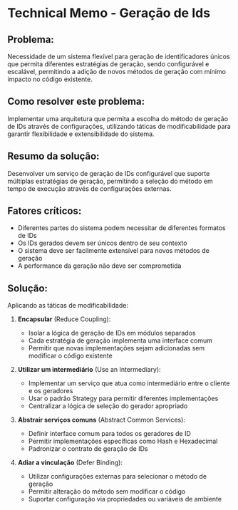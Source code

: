 # Technical Memo - Geração de Ids

## Problema:
Necessidade de um sistema flexível para geração de identificadores únicos que permita diferentes estratégias de geração, sendo configurável e escalável, permitindo a adição de novos métodos de geração com mínimo impacto no código existente.

## Como resolver este problema:
Implementar uma arquitetura que permita a escolha do método de geração de IDs através de configurações, utilizando táticas de modificabilidade para garantir flexibilidade e extensibilidade do sistema.

## Resumo da solução:
Desenvolver um serviço de geração de IDs configurável que suporte múltiplas estratégias de geração, permitindo a seleção do método em tempo de execução através de configurações externas.

## Fatores críticos:
- Diferentes partes do sistema podem necessitar de diferentes formatos de IDs
- Os IDs gerados devem ser únicos dentro de seu contexto
- O sistema deve ser facilmente extensível para novos métodos de geração
- A performance da geração não deve ser comprometida

## Solução:
Aplicando as táticas de modificabilidade:

1. **Encapsular** (Reduce Coupling):
    - Isolar a lógica de geração de IDs em módulos separados
    - Cada estratégia de geração implementa uma interface comum
    - Permitir que novas implementações sejam adicionadas sem modificar o código existente

2. **Utilizar um intermediário** (Use an Intermediary):
    - Implementar um serviço que atua como intermediário entre o cliente e os geradores
    - Usar o padrão Strategy para permitir diferentes implementações
    - Centralizar a lógica de seleção do gerador apropriado

3. **Abstrair serviços comuns** (Abstract Common Services):
    - Definir interface comum para todos os geradores de ID
    - Permitir implementações específicas como Hash e Hexadecimal
    - Padronizar o contrato de geração de IDs

4. **Adiar a vinculação** (Defer Binding):
    - Utilizar configurações externas para selecionar o método de geração
    - Permitir alteração do método sem modificar o código
    - Suportar configuração via propriedades ou variáveis de ambiente
